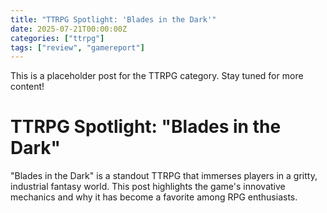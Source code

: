 ```yaml
---
title: "TTRPG Spotlight: 'Blades in the Dark'"
date: 2025-07-21T00:00:00Z
categories: ["ttrpg"]
tags: ["review", "gamereport"]
---
```


This is a placeholder post for the TTRPG category. Stay tuned for more content!

# TTRPG Spotlight: "Blades in the Dark"

"Blades in the Dark" is a standout TTRPG that immerses players in a gritty, industrial fantasy world. This post highlights the game's innovative mechanics and why it has become a favorite among RPG enthusiasts.
